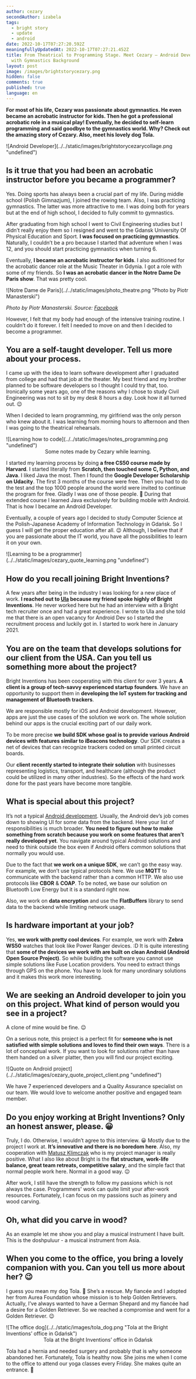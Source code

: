 ```yaml
---
author: cezary
secondAuthor: izabela
tags:
  - bright story
  - update
  - android
date: 2022-10-17T07:27:20.592Z
meaningfullyUpdatedAt: 2022-10-17T07:27:21.452Z
title: From Theatrical to Programming Stage. Meet Cezary – Android Developer
  with Gymnastics Background
layout: post
image: /images/brightstorycezary.png
hidden: false
comments: true
published: true
language: en
---
```

**For most of his life, Cezary was passionate about gymnastics. He even became an acrobatic instructor for kids. Then he got a professional acrobatic role in a musical play! Eventually, he decided to self-learn programming and said goodbye to the gymnastics world. Why? Check out the amazing story of Cezary. Also, meet his lovely dog Tola.**

<div className="image">![Android Developer](../../static/images/brightstorycezarycollage.png "undefined")</div>

## Is it true that you had been an acrobatic instructor before you became a programmer?

Yes. Doing sports has always been a crucial part of my life. During middle school (Polish Gimnazjum), I joined the rowing team. Also, I was practicing gymnastics. The latter was more attractive to me. I was doing both for years but at the end of high school, I decided to fully commit to gymnastics.

After graduating from high school I went to Civil Engineering studies but I didn’t really enjoy them so I resigned and went to the Gdansk University Of Physical Education and Sport. **I was focused on practicing gymnastics**. Naturally, I couldn’t be a pro because I started that adventure when I was 12, and you should start practicing gymnastics when turning 6. 

Eventually, **I became an acrobatic instructor for kids**. I also auditioned for the acrobatic dancer role at the Music Theater in Gdynia. I got a role with some of my friends. So **I was an acrobatic dancer in the Notre Dame De Paris show**. That was pretty cool.

<div className="image">![Notre Dame de Paris](../../static/images/photo_theatre.png "Photo by Piotr Manasterski")</div>

*Photo by Piotr Manasterski. Source: [Facebook](https://www.facebook.com/Piotr.Manasterski.fotograf/photos/a.376316558378/10153908473538379/?type=3)*

However, I felt that my body had enough of the intensive training routine. I couldn’t do it forever. I felt I needed to move on and then I decided to become a programmer.

## You are a self-taught developer. Tell us more about your process.

I came up with the idea to learn software development after I graduated from college and had that job at the theater. My best friend and my brother planned to be software developers so I thought I could try that, too. Ironically some years ago, one of the reasons why I chose to study Civil Engineering was not to sit by my desk 8 hours a day. Look how it all turned out. 😉 

When I decided to learn programming, my girlfriend was the only person who knew about it. I was learning from morning hours to afternoon and then I was going to the theatrical rehearsals.

<div className="image">![Learning how to code](../../static/images/notes_programming.png "undefined")</div>

<center>Some notes made by Cezary while learning.</center>

I started my learning process by doing **a free CS50 course made by Harvard**. I started literally from **Scratch, then touched some C, Python, and Java**. I liked Java the most. Then I found the **Google Developer Scholarship on Udacity**. The first 3 months of the course were free. Then you had to do the test and the top 1000 people around the world were invited to continue the program for free. Gladly I was one of those people. 🙂 During that extended course I learned Java exclusively for building mobile with Android. That is how I became an Android Developer.

Eventually, a couple of years ago I decided to study Computer Science at the Polish-Japanese Academy of Information Technology in Gdańsk. So I guess I will get the proper education after all. 😉 Although, I believe that if you are passionate about the IT world, you have all the possibilities to learn it on your own.

<div className="image">![Learning to be a programmer](../../static/images/cezary_quote_learning.png "undefined")</div>

## How do you recall joining Bright Inventions?

A few years after being in the industry I was looking for a new place of work. **I reached out to [Ula](/about-us/ula/) because my friend spoke highly of Bright Inventions**. He never worked here but he had an interview with a Bright tech recruiter once and had a great experience. I wrote to Ula and she told me that there is an open vacancy for Android Dev so I started the recruitment process and luckily got in. I started to work here in January 2021.

## You are on the team that develops solutions for our client from the USA. Can you tell us something more about the project?

Bright Inventions has been cooperating with this client for over 3 years. **A client is a group of tech-savvy experienced startup founders**. We have an opportunity to support them in **developing the IoT system for tracking and management of Bluetooth trackers**.

We are responsible mostly for iOS and Android development. However, apps are just the use cases of the solution we work on. The whole solution behind our apps is the crucial exciting part of our daily work.

To be more precise **we build SDK whose goal is to provide various Android devices with features similar to iBeacons technology**. Our SDK creates a net of devices that can recognize trackers coded on small printed circuit boards. 

Our **client recently started to integrate their solution** with businesses representing logistics, transport, and healthcare (although the product could be utilized in many other industries). So the effects of the hard work done for the past years have become more tangible.

## What is special about this project?

It’s not a typical [Android development](/our-areas/mobile-app-development). Usually, the Android dev’s job comes down to showing UI for some data from the backend. Here your list of responsibilities is much broader. **You need to figure out how to make something from scratch because you work on some features that aren’t really developed yet**. You navigate around typical Android solutions and need to think outside the box even if Android offers common solutions that normally you would use. 

Due to the fact that **we work on a unique SDK**, we can’t go the easy way. For example, we don’t use typical protocols here. We use **MQTT** to communicate with the backend rather than a common HTTP. We also use protocols like **CBOR** & **COAP**. To be noted, we base our solution on Bluetooth Low Energy but it is a standard right now.

Also, we work on **data encryption** and use the **FlatBuffers** library to send data to the backend while limiting network usage.

## Is hardware important at your job?

Yes, **we work with pretty cool devices**. For example, we work with **Zebra WS50** watches that look like Power Ranger devices. :D It is quite interesting that **some of the devices we work with are built on clean Android (Android Open Source Project)**. So while building the software you cannot use simple solutions like Fuse Location providers. You need to extract things through GPS on the phone. You have to look for many unordinary solutions and it makes this work more interesting.

## We are seeking an Android developer to join you on this project. What kind of person would you see in a project?

A clone of mine would be fine. 😉

On a serious note, this project is a perfect fit for **someone who is not satisfied with simple solutions and loves to find their own ways**. There is a lot of conceptual work. If you want to look for solutions rather than have them handed on a silver platter, then you will find our project exciting.

<div className="image">![Quote on Android project](../../static/images/cezary_quote_project_client.png "undefined")</div>

We have 7 experienced developers and a Quality Assurance specialist on our team. We would love to welcome another positive and engaged team member. 

## Do you enjoy working at Bright Inventions? Only an honest answer, please. 😀

Truly, I do. Otherwise, I wouldn’t agree to this interview. 😀 Mostly due to the project I work at. **It’s innovative and there is no boredom here**. Also, my cooperation with [Matusz Klimczak](/about-us/mateusz/) who is my project manager is really positive. What I also like about Bright is the **flat structure, work-life balance, great team retreats, competitive salary**, and the simple fact that normal people work here. Normal in a good way. 😉

After work, I still have the strength to follow my passions which is not always the case. Programmers' work can quite limit your after-work resources. Fortunately, I can focus on my passions such as joinery and wood carving.

## Oh, what did you carve in wood?

As an example let me show you and play a musical instrument I have built. This is the doshpuluur - a musical instrument from Asia.

<YouTubeEmbed url='https://www.youtube.com/watch?v=d-8KhE3YdRU' />

## When you come to the office, you bring a lovely companion with you. Can you tell us more about her? 😉

I guess you mean my dog Tola. 🙂 She’s a rescue. My fiancée and I adopted her from Aurea Foundation whose mission is to help Golden Retrievers. Actually, I’ve always wanted to have a German Shepard and my fiancée had a desire for a Golden Retriever. So we reached a compromise and went for a Golden Retriever. 😉

<div className="image">![The office dog](../../static/images/tola_dog.png "Tola at the Bright Inventions’ office in Gdańsk")</div>

<center>Tola at the Bright Inventions’ office in Gdańsk</center>

Tola had a hernia and needed surgery and probably that is why someone abandoned her. Fortunately, Tola is healthy now. She joins me when I come to the office to attend our yoga classes every Friday. She makes quite an entrance. 🙂
